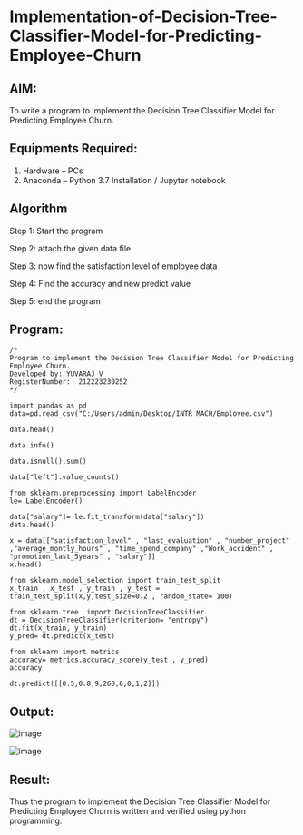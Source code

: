 


# Implementation-of-Decision-Tree-Classifier-Model-for-Predicting-Employee-Churn

## AIM:
To write a program to implement the Decision Tree Classifier Model for Predicting Employee Churn.

## Equipments Required:
1. Hardware – PCs
2. Anaconda – Python 3.7 Installation / Jupyter notebook

## Algorithm
Step 1: Start the program

Step 2: attach the given data file

Step 3: now find the satisfaction level of employee data

Step 4: Find the accuracy and new predict value

Step 5: end the program
## Program:
```
/*
Program to implement the Decision Tree Classifier Model for Predicting Employee Churn.
Developed by: YUVARAJ V
RegisterNumber:  212223230252
*/
```
```
import pandas as pd
data=pd.read_csv("C:/Users/admin/Desktop/INTR MACH/Employee.csv")

data.head()

data.info()

data.isnull().sum()

data["left"].value_counts()

from sklearn.preprocessing import LabelEncoder
le= LabelEncoder()

data["salary"]= le.fit_transform(data["salary"])
data.head()

x = data[["satisfaction_level" , "last_evaluation" , "number_project" ,"average_montly_hours" , "time_spend_company" ,"Work_accident" , "promotion_last_5years" , "salary"]]
x.head()

from sklearn.model_selection import train_test_split
x_train , x_test , y_train , y_test = train_test_split(x,y,test_size=0.2 , random_state= 100)

from sklearn.tree  import DecisionTreeClassifier
dt = DecisionTreeClassifier(criterion= "entropy")
dt.fit(x_train, y_train)
y_pred= dt.predict(x_test)

from sklearn import metrics
accuracy= metrics.accuracy_score(y_test , y_pred)
accuracy

dt.predict([[0.5,0.8,9,260,6,0,1,2]])
```
## Output:

![image](https://github.com/user-attachments/assets/a48dd485-4cd1-4b7a-bf84-235dc7bca53c)


![image](https://github.com/user-attachments/assets/51ca152d-93db-4630-8bb0-1ce89b7935aa)


## Result:
Thus the program to implement the  Decision Tree Classifier Model for Predicting Employee Churn is written and verified using python programming.
